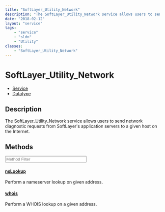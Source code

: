 ```yaml
---
title: "SoftLayer_Utility_Network"
description: "The SoftLayer_Utility_Network service allows users to send network diagnostic requests from SoftLayer's application serv... "
date: "2018-02-12"
layout: "service"
tags:
    - "service"
    - "sldn"
    - "Utility"
classes:
    - "SoftLayer_Utility_Network"
---
```

# SoftLayer_Utility_Network
<div id='service-datatype'>
    <ul id='sldn-reference-tabs'>
    <li id='service'> <a href='/reference/services/SoftLayer_Utility_Network' >Service</a></li>    <li id='datatype'> <a href='/reference/datatypes/SoftLayer_Utility_Network' >Datatype</a></li>
    </ul>
</div>

## Description


The SoftLayer_Utility_Network service allows users to send network diagnostic requests from SoftLayer's application servers to a given host on the Internet. 



        
<div id="properties" class="content service-content">

## Methods

<div class="view-filters">
    <div class="clearfix">
        <div class="search-input-box">
            <input placeholder="Method Filter" onkeyup="titleSearch(inputId='edit-combine', divId='method-div', elementClass='method-row')" 
                type="text" id="edit-combine" value="" size="30" maxlength="128" class="form-text">
        </div>
    </div>
</div>

<div id="method-div">

<div class="method-row">

#### [nsLookup](/reference/services/SoftLayer_Utility_Network/nsLookup)
Perform a nameserver lookup on given address.

</div>

<div class="method-row">

#### [whois](/reference/services/SoftLayer_Utility_Network/whois)
Perform a WHOIS lookup on a given address.

</div>
</div>

</div>

